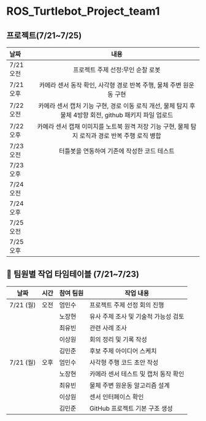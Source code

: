 # ROS_Turtlebot_Project_team1


## 프로젝트(7/21~7/25)
|날짜|내용|
|:---|:---:|
|7/21 오전| 프로젝트 주제 선정:무인 순찰 로봇 |
|7/21 오후| 카메라 센서 동작 확인, 사각형 경로 반복 주행, 물체 주변 원운동 구현 |
|7/22 오전| 카메라 센서 캡처 기능 구현, 경로 이동 로직 개선, 물체 탐지 후 물체 4방향 회전, github 패키지 파일 업로드 |
|7/22 오후| 카메라 센서 캡채 이미지를 노트북 원격 저장 기능 구현, 물체 탐지 로직과 경로 반복 주행 로직 병합 |
|7/23 오전| 터틀봇을 연동하여 기존에 작성한 코드 테스트|
|7/23 오후||
|7/24 오전||
|7/24 오후||
|7/25 오전||
|7/25 오후||

## 📅 팀원별 작업 타임테이블 (7/21~7/23)

| 날짜       | 시간  | 참여 팀원 | 작업 내용                                      |
|------------|-------|------------|--------------------------------------------------------|
| 7/21 (월)  |  오전  |   엄민수   | 프로젝트 주제 선정 회의 진행                    |
|            |       |   노장현   | 유사 주제 조사 및 기술적 가능성 검토            |
|            |       |   최유빈   | 관련 사례 조사                                 |
|            |       |   이상원   | 회의 정리 및 기록 작성                         |
|            |       |   김민준   | 후보 주제 아이디어 스케치                      |
| 7/21 (월)  |  오후  |   엄민수   | 사각형 주행 코드 초안 작성                     |
|            |       |   노장현   | 카메라 센서 테스트 및 캡처 동작 확인           |
|            |       |   최유빈   | 물체 주변 원운동 알고리즘 설계                 |
|            |       |   이상원   | 센서 인터페이스 확인                           |
|            |       |   김민준   | GitHub 프로젝트 기본 구조 생성                 |
